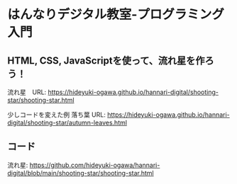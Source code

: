 # はんなりデジタル教室-プログラミング入門

## HTML, CSS, JavaScriptを使って、流れ星を作ろう！

流れ星　URL: https://hideyuki-ogawa.github.io/hannari-digital/shooting-star/shooting-star.html

少しコードを変えた例
落ち葉 URL: https://hideyuki-ogawa.github.io/hannari-digital/shooting-star/autumn-leaves.html

## コード

流れ星: https://github.com/hideyuki-ogawa/hannari-digital/blob/main/shooting-star/shooting-star.html
